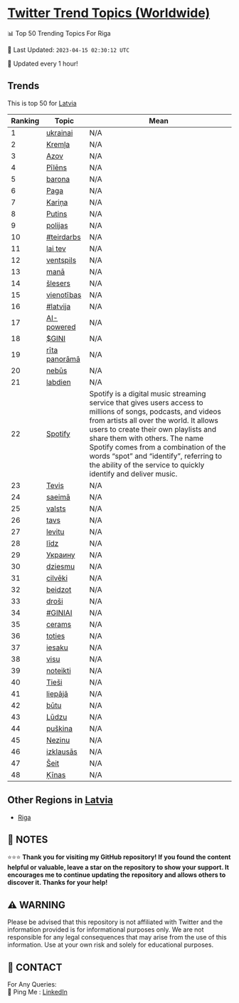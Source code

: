 [Twitter Trend Topics (Worldwide)](https://github.com/ErcinDedeoglu/Twitter-Trend-Topics)
==========


📊 Top 50 Trending Topics For Riga

📆 Last Updated: `2023-04-15 02:30:12 UTC`

🔧 Updated every 1 hour!


## Trends

This is top 50 for [Latvia](</Latvia>)

| Ranking | Topic | Mean |
| ------- | ------------ | ------------ |
| 1 | [ukrainai](http://twitter.com/search?q=ukrainai) | N/A |
| 2 | [Kremļa](http://twitter.com/search?q=Krem%c4%bca) | N/A |
| 3 | [Azov](http://twitter.com/search?q=Azov) | N/A |
| 4 | [Pīlēns](http://twitter.com/search?q=P%c4%abl%c4%93ns) | N/A |
| 5 | [barona](http://twitter.com/search?q=barona) | N/A |
| 6 | [Paga](http://twitter.com/search?q=Paga) | N/A |
| 7 | [Kariņa](http://twitter.com/search?q=Kari%c5%86a) | N/A |
| 8 | [Putins](http://twitter.com/search?q=Putins) | N/A |
| 9 | [polijas](http://twitter.com/search?q=polijas) | N/A |
| 10 | [#teirdarbs](http://twitter.com/search?q=%23teirdarbs) | N/A |
| 11 | [lai tev](http://twitter.com/search?q=lai+tev) | N/A |
| 12 | [ventspils](http://twitter.com/search?q=ventspils) | N/A |
| 13 | [manā](http://twitter.com/search?q=man%c4%81) | N/A |
| 14 | [šlesers](http://twitter.com/search?q=%c5%a1lesers) | N/A |
| 15 | [vienotības](http://twitter.com/search?q=vienot%c4%abbas) | N/A |
| 16 | [#latvija](http://twitter.com/search?q=%23latvija) | N/A |
| 17 | [AI-powered](http://twitter.com/search?q=AI-powered) | N/A |
| 18 | [$GINI](http://twitter.com/search?q=%24GINI) | N/A |
| 19 | [rīta panorāmā](http://twitter.com/search?q=r%c4%abta+panor%c4%81m%c4%81) | N/A |
| 20 | [nebūs](http://twitter.com/search?q=neb%c5%abs) | N/A |
| 21 | [labdien](http://twitter.com/search?q=labdien) | N/A |
| 22 | [Spotify](http://twitter.com/search?q=Spotify) | Spotify is a digital music streaming service that gives users access to millions of songs, podcasts, and videos from artists all over the world. It allows users to create their own playlists and share them with others. The name Spotify comes from a combination of the words “spot” and “identify”, referring to the ability of the service to quickly identify and deliver music. |
| 23 | [Tevis](http://twitter.com/search?q=Tevis) | N/A |
| 24 | [saeimā](http://twitter.com/search?q=saeim%c4%81) | N/A |
| 25 | [valsts](http://twitter.com/search?q=valsts) | N/A |
| 26 | [tavs](http://twitter.com/search?q=tavs) | N/A |
| 27 | [levitu](http://twitter.com/search?q=levitu) | N/A |
| 28 | [līdz](http://twitter.com/search?q=l%c4%abdz) | N/A |
| 29 | [Украину](http://twitter.com/search?q=%d0%a3%d0%ba%d1%80%d0%b0%d0%b8%d0%bd%d1%83) | N/A |
| 30 | [dziesmu](http://twitter.com/search?q=dziesmu) | N/A |
| 31 | [cilvēki](http://twitter.com/search?q=cilv%c4%93ki) | N/A |
| 32 | [beidzot](http://twitter.com/search?q=beidzot) | N/A |
| 33 | [droši](http://twitter.com/search?q=dro%c5%a1i) | N/A |
| 34 | [#GINIAI](http://twitter.com/search?q=%23GINIAI) | N/A |
| 35 | [cerams](http://twitter.com/search?q=cerams) | N/A |
| 36 | [toties](http://twitter.com/search?q=toties) | N/A |
| 37 | [iesaku](http://twitter.com/search?q=iesaku) | N/A |
| 38 | [visu](http://twitter.com/search?q=visu) | N/A |
| 39 | [noteikti](http://twitter.com/search?q=noteikti) | N/A |
| 40 | [Tieši](http://twitter.com/search?q=Tie%c5%a1i) | N/A |
| 41 | [liepājā](http://twitter.com/search?q=liep%c4%81j%c4%81) | N/A |
| 42 | [būtu](http://twitter.com/search?q=b%c5%abtu) | N/A |
| 43 | [Lūdzu](http://twitter.com/search?q=L%c5%abdzu) | N/A |
| 44 | [puškina](http://twitter.com/search?q=pu%c5%a1kina) | N/A |
| 45 | [Nezinu](http://twitter.com/search?q=Nezinu) | N/A |
| 46 | [izklausās](http://twitter.com/search?q=izklaus%c4%81s) | N/A |
| 47 | [Šeit](http://twitter.com/search?q=%c5%a0eit) | N/A |
| 48 | [Ķīnas](http://twitter.com/search?q=%c4%b6%c4%abnas) | N/A |



## Other Regions in [Latvia](</Latvia>)

* [Riga](</Latvia/Riga.md>)



## 📝 NOTES

⭐⭐⭐ **Thank you for visiting my GitHub repository! If you found the content helpful or valuable, leave a star on the repository to show your support. It encourages me to continue updating the repository and allows others to discover it. Thanks for your help!**


## ⚠️ WARNING

Please be advised that this repository is not affiliated with Twitter and the information provided is for informational purposes only. We are not responsible for any legal consequences that may arise from the use of this information. Use at your own risk and solely for educational purposes.


## 📨 CONTACT

 For Any Queries:  
            🏓 Ping Me : [LinkedIn](https://www.linkedin.com/in/ercindedeoglu/)
